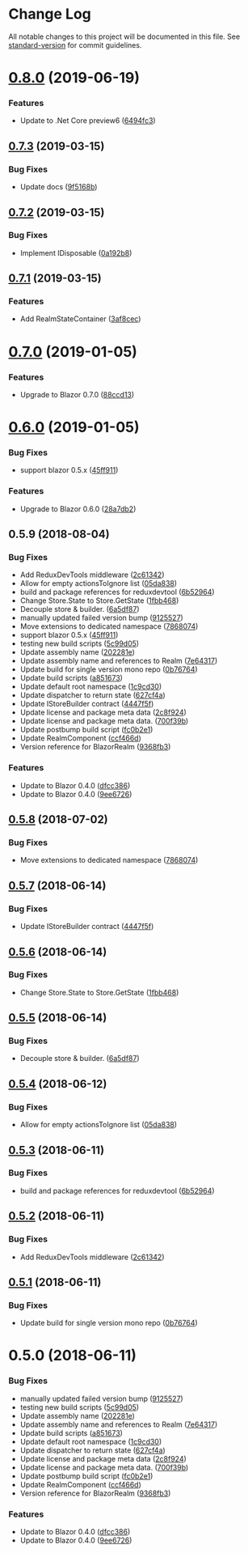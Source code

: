 # Change Log

All notable changes to this project will be documented in this file. See [standard-version](https://github.com/conventional-changelog/standard-version) for commit guidelines.

<a name="0.8.0"></a>
# [0.8.0](https://github.com/dworthen/BlazorRealm/compare/v0.7.3...v0.8.0) (2019-06-19)


### Features

* Update to .Net Core preview6 ([6494fc3](https://github.com/dworthen/BlazorRealm/commit/6494fc3))



<a name="0.7.3"></a>
## [0.7.3](https://github.com/dworthen/BlazorRealm/compare/v0.7.2...v0.7.3) (2019-03-15)


### Bug Fixes

* Update docs ([9f5168b](https://github.com/dworthen/BlazorRealm/commit/9f5168b))



<a name="0.7.2"></a>
## [0.7.2](https://github.com/dworthen/BlazorRealm/compare/v0.7.1...v0.7.2) (2019-03-15)


### Bug Fixes

* Implement IDisposable ([0a192b8](https://github.com/dworthen/BlazorRealm/commit/0a192b8))



<a name="0.7.1"></a>
## [0.7.1](https://github.com/dworthen/BlazorRealm/compare/v0.7.0...v0.7.1) (2019-03-15)


### Features

* Add RealmStateContainer ([3af8cec](https://github.com/dworthen/BlazorRealm/commit/3af8cec))



<a name="0.7.0"></a>
# [0.7.0](https://github.com/dworthen/BlazorRealm/compare/v0.6.0...v0.7.0) (2019-01-05)


### Features

* Upgrade to Blazor 0.7.0 ([88ccd13](https://github.com/dworthen/BlazorRealm/commit/88ccd13))



<a name="0.6.0"></a>
# [0.6.0](https://github.com/dworthen/BlazorRealm/compare/v0.5.8...v0.6.0) (2019-01-05)


### Bug Fixes

* support blazor 0.5.x ([45ff911](https://github.com/dworthen/BlazorRealm/commit/45ff911))


### Features

* Upgrade to Blazor 0.6.0 ([28a7db2](https://github.com/dworthen/BlazorRealm/commit/28a7db2))



<a name="0.5.9"></a>
## 0.5.9 (2018-08-04)


### Bug Fixes

* Add ReduxDevTools middleware ([2c61342](https://github.com/dworthen/BlazorRealm/commit/2c61342))
* Allow for empty actionsToIgnore list ([05da838](https://github.com/dworthen/BlazorRealm/commit/05da838))
* build and package references for reduxdevtool ([6b52964](https://github.com/dworthen/BlazorRealm/commit/6b52964))
* Change Store.State to Store.GetState ([1fbb468](https://github.com/dworthen/BlazorRealm/commit/1fbb468))
* Decouple store & builder. ([6a5df87](https://github.com/dworthen/BlazorRealm/commit/6a5df87))
* manually updated failed version bump ([9125527](https://github.com/dworthen/BlazorRealm/commit/9125527))
* Move extensions to dedicated namespace ([7868074](https://github.com/dworthen/BlazorRealm/commit/7868074))
* support blazor 0.5.x ([45ff911](https://github.com/dworthen/BlazorRealm/commit/45ff911))
* testing new build scripts ([5c99d05](https://github.com/dworthen/BlazorRealm/commit/5c99d05))
* Update assembly name ([202281e](https://github.com/dworthen/BlazorRealm/commit/202281e))
* Update assembly name and references to Realm ([7e64317](https://github.com/dworthen/BlazorRealm/commit/7e64317))
* Update build for single version mono repo ([0b76764](https://github.com/dworthen/BlazorRealm/commit/0b76764))
* Update build scripts ([a851673](https://github.com/dworthen/BlazorRealm/commit/a851673))
* Update default root namespace ([1c9cd30](https://github.com/dworthen/BlazorRealm/commit/1c9cd30))
* Update dispatcher to return state ([627cf4a](https://github.com/dworthen/BlazorRealm/commit/627cf4a))
* Update IStoreBuilder contract ([4447f5f](https://github.com/dworthen/BlazorRealm/commit/4447f5f))
* Update license and package meta data ([2c8f924](https://github.com/dworthen/BlazorRealm/commit/2c8f924))
* Update license and package meta data. ([700f39b](https://github.com/dworthen/BlazorRealm/commit/700f39b))
* Update postbump build script ([fc0b2e1](https://github.com/dworthen/BlazorRealm/commit/fc0b2e1))
* Update RealmComponent ([ccf466d](https://github.com/dworthen/BlazorRealm/commit/ccf466d))
* Version reference for BlazorRealm ([9368fb3](https://github.com/dworthen/BlazorRealm/commit/9368fb3))


### Features

* Update to Blazor 0.4.0 ([dfcc386](https://github.com/dworthen/BlazorRealm/commit/dfcc386))
* Update to Blazor 0.4.0 ([9ee6726](https://github.com/dworthen/BlazorRealm/commit/9ee6726))



<a name="0.5.8"></a>
## [0.5.8](https://github.com/dworthen/BlazorRealm/compare/v0.5.7...v0.5.8) (2018-07-02)


### Bug Fixes

* Move extensions to dedicated namespace ([7868074](https://github.com/dworthen/BlazorRealm/commit/7868074))



<a name="0.5.7"></a>
## [0.5.7](https://github.com/dworthen/BlazorRealm/compare/v0.5.6...v0.5.7) (2018-06-14)


### Bug Fixes

* Update IStoreBuilder contract ([4447f5f](https://github.com/dworthen/BlazorRealm/commit/4447f5f))



<a name="0.5.6"></a>
## [0.5.6](https://github.com/dworthen/BlazorRealm/compare/v0.5.5...v0.5.6) (2018-06-14)


### Bug Fixes

* Change Store.State to Store.GetState ([1fbb468](https://github.com/dworthen/BlazorRealm/commit/1fbb468))



<a name="0.5.5"></a>
## [0.5.5](https://github.com/dworthen/BlazorRealm/compare/v0.5.4...v0.5.5) (2018-06-14)


### Bug Fixes

* Decouple store & builder. ([6a5df87](https://github.com/dworthen/BlazorRealm/commit/6a5df87))



<a name="0.5.4"></a>
## [0.5.4](https://github.com/dworthen/BlazorRealm/compare/v0.5.3...v0.5.4) (2018-06-12)


### Bug Fixes

* Allow for empty actionsToIgnore list ([05da838](https://github.com/dworthen/BlazorRealm/commit/05da838))



<a name="0.5.3"></a>
## [0.5.3](https://github.com/dworthen/BlazorRealm/compare/v0.5.2...v0.5.3) (2018-06-11)


### Bug Fixes

* build and package references for reduxdevtool ([6b52964](https://github.com/dworthen/BlazorRealm/commit/6b52964))



<a name="0.5.2"></a>
## [0.5.2](https://github.com/dworthen/BlazorRealm/compare/v0.5.1...v0.5.2) (2018-06-11)


### Bug Fixes

* Add ReduxDevTools middleware ([2c61342](https://github.com/dworthen/BlazorRealm/commit/2c61342))



<a name="0.5.1"></a>
## [0.5.1](https://github.com/dworthen/BlazorRealm/compare/v0.5.0...v0.5.1) (2018-06-11)


### Bug Fixes

* Update build for single version mono repo ([0b76764](https://github.com/dworthen/BlazorRealm/commit/0b76764))



<a name="0.5.0"></a>
# 0.5.0 (2018-06-11)


### Bug Fixes

* manually updated failed version bump ([9125527](https://github.com/dworthen/BlazorRealm/commit/9125527))
* testing new build scripts ([5c99d05](https://github.com/dworthen/BlazorRealm/commit/5c99d05))
* Update assembly name ([202281e](https://github.com/dworthen/BlazorRealm/commit/202281e))
* Update assembly name and references to Realm ([7e64317](https://github.com/dworthen/BlazorRealm/commit/7e64317))
* Update build scripts ([a851673](https://github.com/dworthen/BlazorRealm/commit/a851673))
* Update default root namespace ([1c9cd30](https://github.com/dworthen/BlazorRealm/commit/1c9cd30))
* Update dispatcher to return state ([627cf4a](https://github.com/dworthen/BlazorRealm/commit/627cf4a))
* Update license and package meta data ([2c8f924](https://github.com/dworthen/BlazorRealm/commit/2c8f924))
* Update license and package meta data. ([700f39b](https://github.com/dworthen/BlazorRealm/commit/700f39b))
* Update postbump build script ([fc0b2e1](https://github.com/dworthen/BlazorRealm/commit/fc0b2e1))
* Update RealmComponent ([ccf466d](https://github.com/dworthen/BlazorRealm/commit/ccf466d))
* Version reference for BlazorRealm ([9368fb3](https://github.com/dworthen/BlazorRealm/commit/9368fb3))


### Features

* Update to Blazor 0.4.0 ([dfcc386](https://github.com/dworthen/BlazorRealm/commit/dfcc386))
* Update to Blazor 0.4.0 ([9ee6726](https://github.com/dworthen/BlazorRealm/commit/9ee6726))
